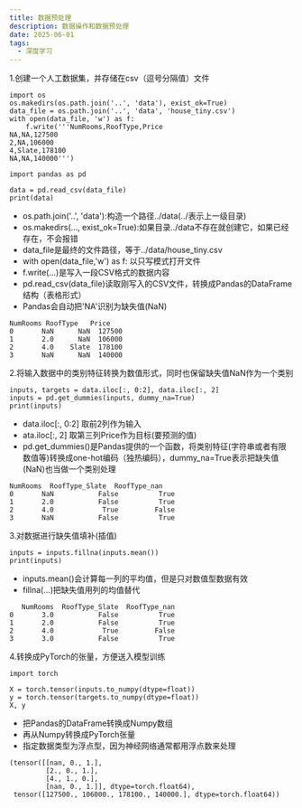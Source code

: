 ```yaml
---
title: 数据预处理
description: 数据操作和数据预处理
date: 2025-06-01
tags:
  - 深度学习
---
```

1.创建一个人工数据集，并存储在csv（逗号分隔值）文件
```
import os
os.makedirs(os.path.join('..', 'data'), exist_ok=True)
data_file = os.path.join('..', 'data', 'house_tiny.csv')
with open(data_file, 'w') as f:
    f.write('''NumRooms,RoofType,Price
NA,NA,127500
2,NA,106000
4,Slate,178100
NA,NA,140000''')

import pandas as pd

data = pd.read_csv(data_file)
print(data)
```
* os.path.join('..', 'data'):构造一个路径../data(../表示上一级目录)
* os.makedirs(..., exist_ok=True):如果目录../data不存在就创建它，如果已经存在，不会报错
* data_file是最终的文件路径，等于../data/house_tiny.csv
* with open(data_file,'w') as f: 以只写模式打开文件
* f.write(...)是写入一段CSV格式的数据内容
* pd.read_csv(data_file)读取刚写入的CSV文件，转换成Pandas的DataFrame结构（表格形式）
* Pandas会自动把'NA'识别为缺失值(NaN)

```
NumRooms RoofType   Price
0       NaN      NaN  127500
1       2.0      NaN  106000
2       4.0    Slate  178100
3       NaN      NaN  140000
```
2.将输入数据中的类别特征转换为数值形式，同时也保留缺失值NaN作为一个类别
```
inputs, targets = data.iloc[:, 0:2], data.iloc[:, 2]
inputs = pd.get_dummies(inputs, dummy_na=True)
print(inputs)
```
* data.iloc[:, 0:2] 取前2列作为输入
* ata.iloc[:, 2] 取第三列Price作为目标(要预测的值)
* pd.get_dummies()是Pandas提供的一个函数，将类别特征(字符串或者有限数值等)转换成one-hot编码（独热编码），dummy_na=True表示把缺失值(NaN)也当做一个类别处理

```
NumRooms  RoofType_Slate  RoofType_nan
0       NaN           False          True
1       2.0           False          True
2       4.0            True         False
3       NaN           False          True

```
3.对数据进行缺失值填补(插值)
```
inputs = inputs.fillna(inputs.mean())
print(inputs)
```
* inputs.mean()会计算每一列的平均值，但是只对数值型数据有效
* fillna(...)把缺失值用列的均值替代

```
   NumRooms  RoofType_Slate  RoofType_nan
0       3.0           False          True
1       2.0           False          True
2       4.0            True         False
3       3.0           False          True
```
4.转换成PyTorch的张量，方便送入模型训练
```
import torch

X = torch.tensor(inputs.to_numpy(dtype=float))
y = torch.tensor(targets.to_numpy(dtype=float))
X, y
```
* 把Pandas的DataFrame转换成Numpy数组
* 再从Numpy转换成PyTorch张量
* 指定数据类型为浮点型，因为神经网络通常都用浮点数来处理

```
(tensor([[nan, 0., 1.],
         [2., 0., 1.],
         [4., 1., 0.],
         [nan, 0., 1.]], dtype=torch.float64),
 tensor([127500., 106000., 178100., 140000.], dtype=torch.float64))
```

